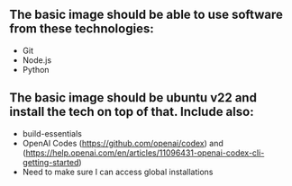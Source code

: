 ## The basic image should be able to use software from these technologies:

- Git
- Node.js
- Python

## The basic image should be ubuntu v22 and install the tech on top of that. Include also:

- build-essentials
- OpenAI Codes (<link>https://github.com/openai/codex</link>) and (<link>https://help.openai.com/en/articles/11096431-openai-codex-cli-getting-started</link>)
- Need to make sure I can access global installations
